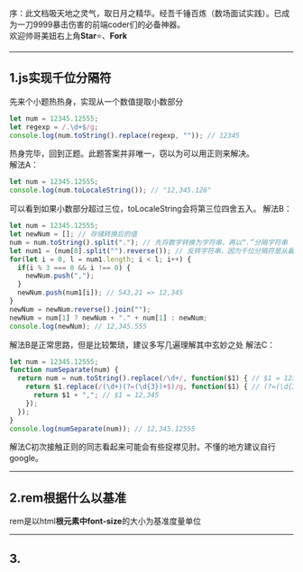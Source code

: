 序：此文档吸天地之灵气，取日月之精华。经吾千锤百炼（数场面试实践）。已成为一刀9999暴击伤害的前端coder们的必备神器。  
欢迎帅哥美妞右上角**Star**:star:、**Fork**

---
## 1.js实现千位分隔符
先来个小题热热身，实现从一个数值提取小数部分
```js
let num = 12345.12555;
let regexp = /.\d+$/g;
console.log(num.toString().replace(regexp, "")); // 12345
```
热身完毕，回到正题。此题答案并非唯一，窃以为可以用正则来解决。  
解法A：
```js
let num = 12345.12555;
console.log(num.toLocaleString()); // "12,345.126"
```
可以看到如果小数部分超过三位，toLocaleString会将第三位四舍五入。
解法B：
```js
let num = 12345.12555;
let newNum = []; // 存储转换后的值
num = num.toString().split("."); // 先将数字转换为字符串，再以“.”分隔字符串
let num1 = (num[0].split("").reverse()); // 反转字符串，因为千位分隔符是从最后3位开始的（12345 => 12,345），num = ["5", "4", ...]
for(let i = 0, l = num1.length; i < l; i++) {
  if(i % 3 === 0 && i !== 0) {
    newNum.push(",");
  }
  newNum.push(num1[i]); // 543,21 => 12,345
}
newNum = newNum.reverse().join("");
newNum = num[1] ? newNum + "." + num[1] : newNum;
console.log(newNum); // 12,345.555
```
解法B是正常思路，但是比较繁琐，建议多写几遍理解其中玄妙之处
解法C：
```js
let num = 12345.12555;
function numSeparate(num) {
  return num = num.toString().replace(/\d+/, function($1) { // $1 = 12345
    return $1.replace(/(\d+)(?=(\d{3})+$)/g, function($1) { // (?=(\d{3}+$)表示匹配以3为倍数的数字个数），这里会匹配一次得到$1=2
      return $1 + ","; // $1 = 12,345
    });
  });
}
console.log(numSeparate(num)); // 12,345.12555
```
解法C初次接触正则的同志看起来可能会有些捉襟见肘。不懂的地方建议自行google。

---
## 2.rem根据什么以基准
rem是以html**根元素中font-size**的大小为基准度量单位

---
## 3.
